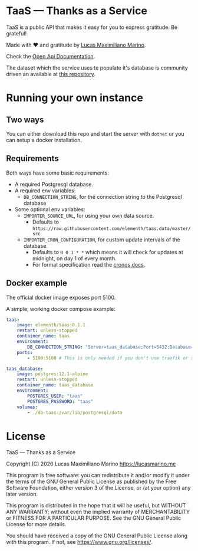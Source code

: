 # TaaS — Thanks as a Service
TaaS is a public API that makes it easy for you to express gratitude. Be grateful!

Made with ❤️ and gratitude by [Lucas Maximiliano Marino](https://lucasmarino.me).

Check the [Open Api Documentation](https://api.taas.space).

The dataset which the service uses te populate it's database is community driven an available at [this repository](https://github.com/elementh/taas.data).

# Running your own instance

## Two ways
You can either download this repo and start the server with `dotnet` or you can setup a docker installation.

## Requirements
Both ways have some basic requirements: 
- A required Postgresql database.
- A required env variables:
    + `DB_CONNECTION_STRING`, for the connection string to the Postgresql database
- Some optional env variables:
    + `IMPORTER_SOURCE_URL`, for using your own data source.
        - Defaults to `https://raw.githubusercontent.com/elementh/taas.data/master/src`
    + `IMPORTER_CRON_CONFIGURATION`, for custom update intervals of the database.
        - Defaults to `0 0 1 * *` which means it will check for updates at midnight, on day 1 of every month.
        - For format specification read the [cronos docs](https://github.com/HangfireIO/Cronos#cron-format).

## Docker example
The official docker image exposes port 5100.

A simple, working docker compose example:

```yaml
taas:
    image: elementh/taas:0.1.1
    restart: unless-stopped
    container_name: taas
    environment:
        DB_CONNECTION_STRING: "Server=taas_database;Port=5432;Database=taas;User Id=taas;Password=taas;"
    ports:
        - 5100:5100 # This is only needed if you don't use traefik or something like that.

taas_database:
    image: postgres:12.1-alpine   
    restart: unless-stopped
    container_name: taas_database
    environment:
        POSTGRES_USER: "taas"
        POSTGRES_PASSWORD: "taas"
    volumes:
        - ./db-taas:/var/lib/postgresql/data
```

# License
TaaS — Thanks as a Service

Copyright (C) 2020  Lucas Maximiliano Marino <https://lucasmarino.me>

This program is free software: you can redistribute it and/or modify
it under the terms of the GNU General Public License as published by
the Free Software Foundation, either version 3 of the License, or
(at your option) any later version.

This program is distributed in the hope that it will be useful,
but WITHOUT ANY WARRANTY; without even the implied warranty of
MERCHANTABILITY or FITNESS FOR A PARTICULAR PURPOSE.  See the
GNU General Public License for more details.

You should have received a copy of the GNU General Public License
along with this program.  If not, see <https://www.gnu.org/licenses/>.